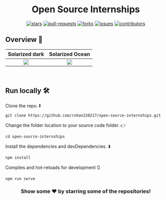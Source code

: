 
<!-- [![Vue](https://img.shields.io/badge/JavaScript_framework-Vue-success?style=flat-square&logo=vue.js&logoColor=white)](https://vuejs.org/) -->

<div align="center">
  
# Open Source Internships
  
<p align ="center" style="margin-top: 10px">
<a href = "https://github.com/rohan220217/open-source-internships/stargazers"><img alt="stars" src="https://img.shields.io/github/stars/rohan220217/open-source-internships?style=flat&labelColor=343b41"/></a>
<a href ="https://github.com/rohan220217/open-source-internships/pulls"><img alt="pull-requests" src="https://img.shields.io/github/issues-pr/rohan220217/open-source-internships?style=flat&labelColor=343b41"/></a>
<a href = "https://github.com/rohan220217/open-source-internships/network/members"><img alt="forks" src="https://img.shields.io/github/forks/rohan220217/open-source-internships?style=flat&labelColor=343b41"/></a>
<a href = "https://github.com/rohan220217/open-source-internships/issues"><img alt="issues" src="https://img.shields.io/github/issues/rohan220217/open-source-internships?style=flat&labelColor=343b41"/></a>
<a href = "https://github.com/rohan220217/open-source-internships/graphs/contributors"><img alt="contributors" src="https://img.shields.io/github/contributors/rohan220217/open-source-internships?style=flat&labelColor=343b41"/></a>

</p>
</div>
  
## Overview 👀 
Solarized dark             |  Solarized Ocean
:-------------------------:|:-------------------------:
![](https://github.com/hrithik254/open-source-internships/blob/main/src/assets/cover.gif)  |  ![](https://github.com/hrithik254/open-source-internships/blob/main/src/assets/cover.gif)

<!--   
<img align="left" width="450" alt="Cover GIF" src="https://github.com/hrithik254/open-source-internships/blob/main/src/assets/cover.gif" />

<img align="right" width="450" alt="Cover GIF" src="https://github.com/hrithik254/open-source-internships/blob/main/src/assets/cover.gif" /> -->

<br />

## Run locally 🛠

Clone the repo. ⏬
```
git clone https://github.com/rohan220217/open-source-internships.git
```
Change the folder location to your source code folder. 👉
```
cd open-source-internships
```

Install the dependencies and devDependencies. ⬇️
```
npm install
```
Compiles and hot-reloads for development 🔃
```
npm run serve
```
<!--
### Compiles and minifies for production
```
npm run build
```
### Customize configuration
See [Configuration Reference](https://cli.vuejs.org/config/).
-->


<div align="center">

### Show some ❤️ by starring some of the repositories!
</div>

